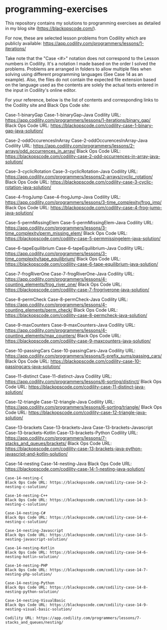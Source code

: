 # programming-exercises
This repository contains my solutions to programming exercises as detailed in my blog site (https://blackopscode.com/).

For now, these are selected lesson problems from Codility which are publicly available:
https://app.codility.com/programmers/lessons/1-iterations/

Take note that the "Case <#>" notation does not correspond to the Lesson numbers in Codility. It's a notation I made based on the order I solved the problems. 
Problems are arranged in folders to allow multiple files when solving using different programming languages (See Case 14 as an example). 
Also, the files do not contain the expected file extension based on the language used as the contents are solely the actual texts entered in the input in Codility's online editor.

For your reference, below is the list of contents and corresponding links to the Codility site and Black Ops Code site:

Case-1-binaryGap
	Case-1-binaryGap-Java
	Codility URL: https://app.codility.com/programmers/lessons/1-iterations/binary_gap/
	Black Ops Code URL: https://blackopscode.com/codility-case-1-binary-gap-java-solution/

Case-2-oddOccurencesInArray
	Case-2-oddOccurencesInArray-Java
	Codility URL: https://app.codility.com/programmers/lessons/2-arrays/odd_occurrences_in_array/
	Black Ops Code URL: https://blackopscode.com/codility-case-2-odd-occurrences-in-array-java-solution/

Case-3-cyclicRotation
	Case-3-cyclicRotation-Java
	Codility URL: https://app.codility.com/programmers/lessons/2-arrays/cyclic_rotation/
	Black Ops Code URL: https://blackopscode.com/codility-case-3-cyclic-rotation-java-solution/

Case-4-frogJump
	Case-4-frogJump-Java
	Codility URL:  https://app.codility.com/programmers/lessons/3-time_complexity/frog_jmp/
	Black Ops Code URL: https://blackopscode.com/codility-case-4-frog-jump-java-solution/

Case-5-permMissingElem
	Case-5-permMissingElem-Java
	Codility URL: https://app.codility.com/programmers/lessons/3-time_complexity/perm_missing_elem/
	Black Ops Code URL: https://blackopscode.com/codility-case-5-permmissingelem-java-solution/
	
Case-6-tapeEquilibrium
	Case-6-tapeEquilibrium-Java
	Codility URL: https://app.codility.com/programmers/lessons/3-time_complexity/tape_equilibrium/
	Black Ops Code URL: https://blackopscode.com/codility-case-6-tape-equilibrium-java-solution/

Case-7-frogRiverOne
	Case-7-frogRiverOne-Java
	Codility URL: https://app.codility.com/programmers/lessons/4-counting_elements/frog_river_one/
	Black Ops Code URL: https://blackopscode.com/codility-case-7-frogriverone-java-solution/

Case-8-permCheck
	Case-8-permCheck-Java
	Codility URL: https://app.codility.com/programmers/lessons/4-counting_elements/perm_check/
	Black Ops Code URL: https://blackopscode.com/codility-case-8-permcheck-java-solution/

Case-9-maxCounters
	Case-9-maxCounters-Java
	Codility URL: https://app.codility.com/programmers/lessons/4-counting_elements/max_counters/
	Black Ops Code URL: https://blackopscode.com/codility-case-9-maxcounters-java-solution/
	
Case-10-passingCars
	Case-10-passingCars-Java
	Codility URL: https://app.codility.com/programmers/lessons/5-prefix_sums/passing_cars/
	Black Ops Code URL: https://blackopscode.com/codility-case-10-passingcars-java-solution/

Case-11-distinct
	Case-11-distinct-Java
	Codility URL: https://app.codility.com/programmers/lessons/6-sorting/distinct/
	Black Ops Code URL: https://blackopscode.com/codility-case-11-distinct-java-solution/
	
Case-12-triangle
	Case-12-triangle-Java
	Codility URL: https://app.codility.com/programmers/lessons/6-sorting/triangle/
	Black Ops Code URL: https://blackopscode.com/codility-case-12-triangle-java-solution/
	
Case-13-brackets
	Case-13-brackets-Java
	Case-13-brackets-Javascript
	Case-13-brackets-Kotlin
	Case-13-brackets-Python
	Codility URL: https://app.codility.com/programmers/lessons/7-stacks_and_queues/brackets/
	Black Ops Code URL: https://blackopscode.com/codility-case-13-brackets-java-python-javascript-and-kotlin-solution/

Case-14-nesting
    Case-14-nesting-Java
	Black Ops Code URL: https://blackopscode.com/codility-case-14-1-nesting-java-solution/

	Case-14-nesting-C
	Black Ops Code URL: https://blackopscode.com/codility-case-14-2-nesting-c-solution/
	
	Case-14-nesting-C++
	Black Ops Code URL: https://blackopscode.com/codility-case-14-3-nesting-c-solution/
	
	Case-14-nesting-C#
	Black Ops Code URL: https://blackopscode.com/codility-case-14-4-nesting-c-solution/
	
	Case-14-nesting-Javascript
	Black Ops Code URL: https://blackopscode.com/codility-case-14-5-nesting-javascript-solution/
	
	Case-14-nesting-Kotlin
	Black Ops Code URL: https://blackopscode.com/codility-case-14-6-nesting-kotlin-solution/
	
	Case-14-nesting-PHP
	Black Ops Code URL: https://blackopscode.com/codility-case-14-7-nesting-php-solution/
	
	Case-14-nesting-Python
	Black Ops Code URL: https://blackopscode.com/codility-case-14-8-nesting-python-solution/
	
	Case-14-nesting-VisualBasic
	Black Ops Code URL: https://blackopscode.com/codility-case-14-9-nesting-visual-basic-solution/
	
	Codility URL: https://app.codility.com/programmers/lessons/7-stacks_and_queues/nesting/

